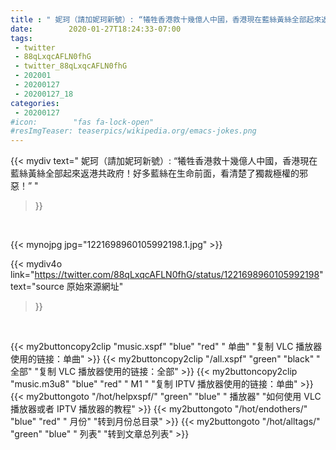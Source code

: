 ```yaml
---
title : " 妮珂（請加妮珂新號）: “犧牲香港救十幾億人中國，香港現在藍絲黃絲全部起來返港共政府！好多藍絲在生命前面，看清楚了獨裁極權的邪惡！”  "
date:        2020-01-27T18:24:33-07:00
tags:
 - twitter
 - 88qLxqcAFLN0fhG
 - twitter_88qLxqcAFLN0fhG
 - 202001
 - 20200127
 - 20200127_18
categories:
 - 20200127
#icon:        "fas fa-lock-open"
#resImgTeaser: teaserpics/wikipedia.org/emacs-jokes.png
---
```


{{< mydiv text=" 妮珂（請加妮珂新號）: “犧牲香港救十幾億人中國，香港現在藍絲黃絲全部起來返港共政府！好多藍絲在生命前面，看清楚了獨裁極權的邪惡！”  "
>}}
<br>


 {{< mynojpg jpg="1221698960105992198.1.jpg" >}}<br> 



{{< mydiv4o link="https://twitter.com/88qLxqcAFLN0fhG/status/1221698960105992198"
text="source 原始來源網址"
>}}


<br>

{{< my2buttoncopy2clip "music.xspf"        "blue"   "red"    " 单曲"  "复制 VLC 播放器使用的链接：单曲" >}} {{< my2buttoncopy2clip "/all.xspf"         "green"  "black"  " 全部"  "复制 VLC 播放器使用的链接：全部" >}} {{< my2buttoncopy2clip "music.m3u8"        "blue"   "red"    " M1 "    "复制 IPTV 播放器使用的链接：单曲" >}} {{< my2buttongoto      "/hot/helpxspf/"    "green"  "blue"   " 播放器" "如何使用 VLC 播放器或者 IPTV 播放器的教程" >}} {{< my2buttongoto      "/hot/endothers/"   "blue"   "red"    " 月份"   "转到月份总目录" >}} {{< my2buttongoto      "/hot/alltags/"     "green"  "blue"   " 列表"   "转到文章总列表" >}} 

